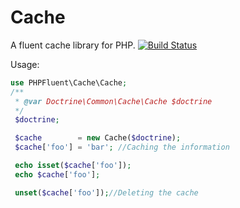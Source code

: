 Cache
=====

A fluent cache library for PHP.
[![Build Status](https://api.travis-ci.org/PHPFluent/Cache.png)](https://travis-ci.org/PHPFluent/Cache)

Usage:
  ```php
  use PHPFluent\Cache\Cache;
  /**
   * @var Doctrine\Common\Cache\Cache $doctrine
   */
   $doctrine;

   $cache        = new Cache($doctrine);
   $cache['foo'] = 'bar'; //Caching the information

   echo isset($cache['foo']);
   echo $cache['foo'];

   unset($cache['foo']);//Deleting the cache
   ```

